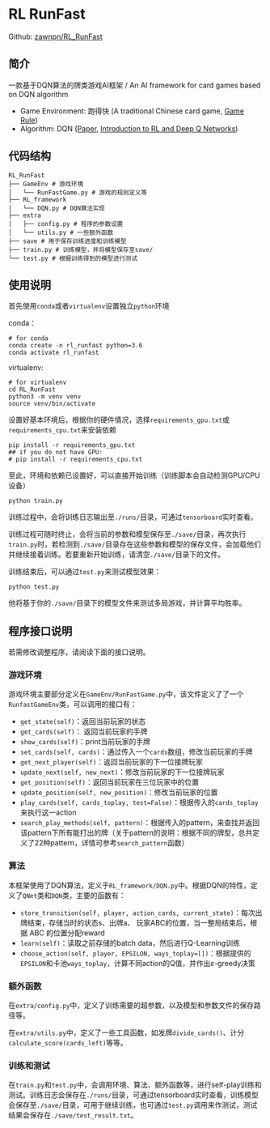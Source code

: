 # RL RunFast

Github: [zawnpn/RL_RunFast](https://github.com/zawnpn/RL_RunFast)

## 简介

一款基于DQN算法的牌类游戏AI框架 / An AI framework for card games based on DQN algorithm

- Game Environment: 跑得快 (A traditional Chinese card game, [Game Rule](https://baike.baidu.com/item/%E8%B7%91%E5%BE%97%E5%BF%AB/12998100))
- Algorithm: DQN ([Paper](https://www.cs.toronto.edu/~vmnih/docs/dqn.pdf), [Introduction to RL and Deep Q Networks](https://www.tensorflow.org/agents/tutorials/0_intro_rl))

## 代码结构

```shell
RL_RunFast
├── GameEnv # 游戏环境
│   └── RunFastGame.py # 游戏的规则定义等
├── RL_framework
│   └── DQN.py # DQN算法实现
├── extra
│   ├── config.py # 程序的参数设置
│   └── utils.py # 一些额外函数
├── save # 用于保存训练进度和训练模型
├── train.py # 训练模型，并将模型保存至save/
└── test.py # 根据训练得到的模型进行测试
```

## 使用说明

首先使用`conda`或者`virtualenv`设置独立`python`环境

conda：

```shell
# for conda
conda create -n rl_runfast python=3.6
conda activate rl_runfast
```

virtualenv:

```shell
# for virtualenv
cd RL_RunFast
python3 -m venv venv
source venv/bin/activate
```

设置好基本环境后，根据你的硬件情况，选择`requirements_gpu.txt`或`requirements_cpu.txt`来安装依赖

```shell
pip install -r requirements_gpu.txt
## if you do not have GPU:
# pip install -r requirements_cpu.txt
```

至此，环境和依赖已设置好，可以直接开始训练（训练脚本会自动检测GPU/CPU设备）

```shell
python train.py
```

训练过程中，会将训练日志输出至`./runs/`目录，可通过`tensorboard`实时查看。

训练过程可随时终止，会将当前的参数和模型保存至`./save/`目录，再次执行`train.py`时，若检测到`./save/`目录存在这些参数和模型的保存文件，会加载他们并继续接着训练。若要重新开始训练，请清空`./save/`目录下的文件。

训练结束后，可以通过`test.py`来测试模型效果：

```shell
python test.py
```

他将基于你的`./save/`目录下的模型文件来测试多局游戏，并计算平均胜率。

## 程序接口说明

若需修改调整程序，请阅读下面的接口说明。

### 游戏环境

游戏环境主要部分定义在`GameEnv/RunFastGame.py`中，该文件定义了了一个`RunfastGameEnv`类，可以调用的接口有：

- `get_state(self)`：返回当前玩家的状态
- `get_cards(self)`： 返回当前玩家的手牌
- `show_cards(self)`：print当前玩家的手牌
- `set_cards(self, cards)`：通过传入一个`cards`数组，修改当前玩家的手牌
- `get_next_player(self)`：返回当前玩家的下一位接牌玩家
- `update_next(self, new_next)`：修改当前玩家的下一位接牌玩家
- `get_position(self)`：返回当前玩家在三位玩家中的位置
- `update_position(self, new_position)`：修改当前玩家的位置
- `play_cards(self, cards_toplay, test=False)`：根据传入的`cards_toplay`来执行这一action
- `search_play_methods(self, pattern)`：根据传入的pattern，来查找并返回该pattern下所有能打出的牌（关于pattern的说明：根据不同的牌型，总共定义了22种pattern，详情可参考`search_pattern`函数）

### 算法

本框架使用了DQN算法，定义于`RL_framework/DQN.py`中。根据DQN的特性，定义了`QNet`类和`DQN`类，主要的函数有：

- `store_transition(self, player, action_cards, current_state)`：每次出牌结束，存储当时的状态s、出牌a、 玩家ABC的位置，当一整局结束后，根据 ABC 的位置分配reward
- `learn(self)`：读取之前存储的batch data，然后进行Q-Learning训练
- `choose_action(self, player, EPSILON, ways_toplay=[])`：根据提供的`EPSILON`和卡池`ways_toplay`，计算不同action的Q值，并作出$\varepsilon$-greedy决策

### 额外函数

在`extra/config.py`中，定义了训练需要的超参数，以及模型和参数文件的保存路径等。

在`extra/utils.py`中，定义了一些工具函数，如发牌`divide_cards()`、计分`calculate_score(cards_left)`等等。

### 训练和测试

在`train.py`和`test.py`中，会调用环境、算法、额外函数等，进行self-play训练和测试。训练日志会保存在`./runs/`目录，可通过tensorboard实时查看，训练模型会保存至`./save/`目录，可用于继续训练，也可通过`test.py`调用来作测试，测试结果会保存在`./save/test_result.txt`。